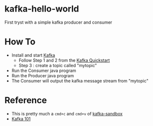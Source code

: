 # kafka-hello-world
First tryst with a simple kafka producer and consumer

# How To
* Install and start [Kafka](https://kafka.apache.org/quickstart)
  * Follow Step 1 and 2 from the [Kafka Quickstart](https://kafka.apache.org/quickstart)
  * Step 3 : create a topic called "mytopic"
* Run the Consumer java program
* Run the Producer java program
* The Consumer will output the kafka message stream from "mytopic"

# Reference
* This is pretty much a `cmd+c` and `cmd+v` of [kafka-sandbox](https://github.com/aseigneurin/kafka-sandbox)
* [Kafka 101](http://aseigneurin.github.io/2016/03/02/kafka-spark-avro-kafka-101.html)